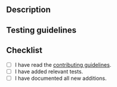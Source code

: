 ## Description
<!--
A clear and concise description of what this PR changes.
-->

## Testing guidelines
<!--
A clear and concise description of how the changes can be tested.
For example, you can include a command to run the relevant tests or examples.
You can also include screenshots of the expected behavior.
-->

## Checklist

* [ ] I have read the [contributing guidelines](../CONTRIBUTING.md).
* [ ] I have added relevant tests.
* [ ] I have documented all new additions.
